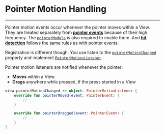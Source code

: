# Pointer Motion Handling
-----------------------

Pointer motion events occur whenever the pointer moves within a View. They are treated separately from [**pointer events**](pointer.md?id=pointer-handling)
because of their high frequency. The [`pointerModule`](pointer.md?id=pointer-handling-is-very-straight-forward-with-doodle) is also
required to enable them. And [**hit detection**](pointer.md?id=hit-detection) follows the same rules as with pointer events.

Registration is different though. You use listen to the [`pointerMotionChanged`]() property and implement [`PointerMotionListener`]().

Pointer motion listeners are notified whenever the pointer:
- **Moves** within a View
- **Drags** anywhere while pressed, if the press started in a View

```kotlin
view.pointerMotionChanged += object: PointerMotionListener {
    override fun pointerMoved(event: PointerEvent) {
        // ..
    }

    override fun pointerDragged(event: PointerEvent) {
        // ..
    }
}
```
 